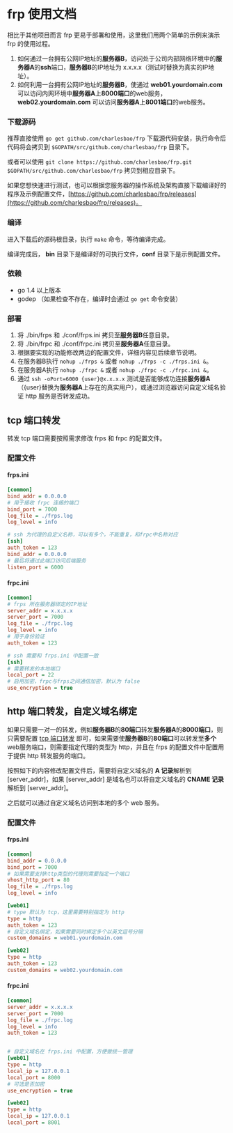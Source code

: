 # frp 使用文档

相比于其他项目而言 frp 更易于部署和使用，这里我们用两个简单的示例来演示 frp 的使用过程。

1. 如何通过一台拥有公网IP地址的**服务器B**，访问处于公司内部网络环境中的**服务器A**的**ssh**端口，**服务器B**的IP地址为 x.x.x.x（测试时替换为真实的IP地址）。
2. 如何利用一台拥有公网IP地址的**服务器B**，使通过 **web01.yourdomain.com** 可以访问内网环境中**服务器A**上**8000端口**的web服务，**web02.yourdomain.com** 可以访问**服务器A**上**8001端口**的web服务。

### 下载源码

推荐直接使用 `go get github.com/charlesbao/frp` 下载源代码安装，执行命令后代码将会拷贝到 `$GOPATH/src/github.com/charlesbao/frp` 目录下。

或者可以使用 `git clone https://github.com/charlesbao/frp.git $GOPATH/src/github.com/charlesbao/frp` 拷贝到相应目录下。

如果您想快速进行测试，也可以根据您服务器的操作系统及架构直接下载编译好的程序及示例配置文件，[https://github.com/charlesbao/frp/releases](https://github.com/charlesbao/frp/releases)。

### 编译

进入下载后的源码根目录，执行 `make` 命令，等待编译完成。

编译完成后， **bin** 目录下是编译好的可执行文件，**conf** 目录下是示例配置文件。

### 依赖

* go 1.4 以上版本
* godep （如果检查不存在，编译时会通过 `go get` 命令安装）

### 部署

1. 将 ./bin/frps 和 ./conf/frps.ini 拷贝至**服务器B**任意目录。
2. 将 ./bin/frpc 和 ./conf/frpc.ini 拷贝至**服务器A**任意目录。
3. 根据要实现的功能修改两边的配置文件，详细内容见后续章节说明。
4. 在服务器B执行 `nohup ./frps &` 或者 `nohup ./frps -c ./frps.ini &`。
5. 在服务器A执行 `nohup ./frpc &` 或者 `nohup ./frpc -c ./frpc.ini &`。
6. 通过 `ssh -oPort=6000 {user}@x.x.x.x` 测试是否能够成功连接**服务器A**（{user}替换为**服务器A**上存在的真实用户），或通过浏览器访问自定义域名验证 http 服务是否转发成功。

## tcp 端口转发

转发 tcp 端口需要按照需求修改 frps 和 frpc 的配置文件。

### 配置文件

#### frps.ini

```ini
[common]
bind_addr = 0.0.0.0
# 用于接收 frpc 连接的端口
bind_port = 7000
log_file = ./frps.log
log_level = info

# ssh 为代理的自定义名称，可以有多个，不能重复，和frpc中名称对应
[ssh]
auth_token = 123 
bind_addr = 0.0.0.0
# 最后将通过此端口访问后端服务
listen_port = 6000
```

#### frpc.ini

```ini
[common]
# frps 所在服务器绑定的IP地址
server_addr = x.x.x.x
server_port = 7000
log_file = ./frpc.log
log_level = info
# 用于身份验证
auth_token = 123 

# ssh 需要和 frps.ini 中配置一致
[ssh]
# 需要转发的本地端口
local_port = 22
# 启用加密，frpc与frps之间通信加密，默认为 false
use_encryption = true
```

## http 端口转发，自定义域名绑定

如果只需要一对一的转发，例如**服务器B**的**80端口**转发**服务器A**的**8000端口**，则只需要配置 [tcp 端口转发](/doc/quick_start_zh.md#tcp-端口转发) 即可，如果需要使**服务器B**的**80端口**可以转发至**多个**web服务端口，则需要指定代理的类型为 http，并且在 frps 的配置文件中配置用于提供 http 转发服务的端口。

按照如下的内容修改配置文件后，需要将自定义域名的 **A 记录**解析到 [server_addr]，如果 [server_addr] 是域名也可以将自定义域名的 **CNAME 记录**解析到 [server_addr]。

之后就可以通过自定义域名访问到本地的多个 web 服务。

### 配置文件

#### frps.ini

```ini
[common]
bind_addr = 0.0.0.0
bind_port = 7000
# 如果需要支持http类型的代理则需要指定一个端口
vhost_http_port = 80
log_file = ./frps.log
log_level = info

[web01]
# type 默认为 tcp，这里需要特别指定为 http
type = http
auth_token = 123
# 自定义域名绑定，如果需要同时绑定多个以英文逗号分隔
custom_domains = web01.yourdomain.com

[web02]
type = http
auth_token = 123
custom_domains = web02.yourdomain.com
```

#### frpc.ini

```ini
[common]
server_addr = x.x.x.x
server_port = 7000
log_file = ./frpc.log
log_level = info
auth_token = 123 


# 自定义域名在 frps.ini 中配置，方便做统一管理
[web01]
type = http
local_ip = 127.0.0.1
local_port = 8000
# 可选是否加密
use_encryption = true

[web02]
type = http
local_ip = 127.0.0.1
local_port = 8001
```
